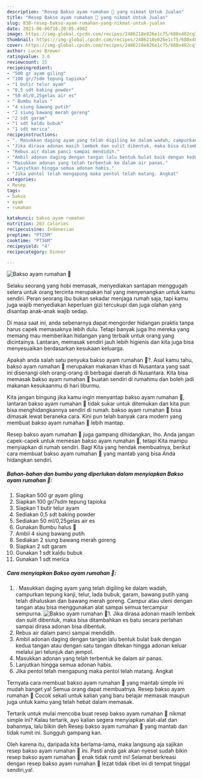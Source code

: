 ```yaml
---
description: "Resep Bakso ayam rumahan 🥄 yang nikmat Untuk Jualan"
title: "Resep Bakso ayam rumahan 🥄 yang nikmat Untuk Jualan"
slug: 838-resep-bakso-ayam-rumahan-yang-nikmat-untuk-jualan
date: 2021-06-06T16:20:05.498Z
image: https://img-global.cpcdn.com/recipes/2486218e826e1c75/680x482cq70/bakso-ayam-rumahan-🥄-foto-resep-utama.jpg
thumbnail: https://img-global.cpcdn.com/recipes/2486218e826e1c75/680x482cq70/bakso-ayam-rumahan-🥄-foto-resep-utama.jpg
cover: https://img-global.cpcdn.com/recipes/2486218e826e1c75/680x482cq70/bakso-ayam-rumahan-🥄-foto-resep-utama.jpg
author: Lucas Brewer
ratingvalue: 3.6
reviewcount: 15
recipeingredient:
- "500 gr ayam giling"
- "100 gr/7sdm tepung tapioka"
- "1 butir telur ayam"
- "0,5 sdt baking powder"
- "50 ml/0,25gelas air es"
- " Bumbu halus "
- "4 siung bawang putih"
- "2 siung bawang merah goreng"
- "2 sdt garam"
- "1 sdt kaldu bubuk"
- "1 sdt merica"
recipeinstructions:
- ". Masukkan daging ayam yang telah digiling ke dalam wadah, campurkan tepung kanji, telur, lada bubuk, garam, bawang putih yang telah dihaluskan dan bawang merah goreng. Campur atau uleni dengan tangan atau bisa menggunakan alat sampai semua tercampur sempurna."
- "Jika dirasa adonan masih lembek dan sulit dibentuk, maka bisa ditambahkan es batu secara perlahan sampai dirasa adonan bisa dibentuk."
- "Rebus air dalam panci sampai mendidih."
- "Ambil adonan daging dengan tangan lalu bentuk bulat baik dengan kedua tangan atau dengan satu tangan ditekan hingga adonan keluar melalui jari telunjuk dan jempol."
- "Masukkan adonan yang telah terbentuk ke dalam air panas."
- "Lanjutkan hingga semua adonan habis."
- "Jika pentol telah mengapung maka pentol telah matang. Angkat"
categories:
- Resep
tags:
- bakso
- ayam
- rumahan

katakunci: bakso ayam rumahan 
nutrition: 263 calories
recipecuisine: Indonesian
preptime: "PT25M"
cooktime: "PT36M"
recipeyield: "4"
recipecategory: Dinner

---
```



![Bakso ayam rumahan 🥄](https://img-global.cpcdn.com/recipes/2486218e826e1c75/680x482cq70/bakso-ayam-rumahan-🥄-foto-resep-utama.jpg)

Selaku seorang yang hobi memasak, menyediakan santapan menggugah selera untuk orang tercinta merupakan hal yang menyenangkan untuk kamu sendiri. Peran seorang ibu bukan sekadar menjaga rumah saja, tapi kamu juga wajib menyediakan keperluan gizi tercukupi dan juga olahan yang disantap anak-anak wajib sedap.

Di masa  saat ini, anda sebenarnya dapat mengorder hidangan praktis tanpa harus capek memasaknya lebih dulu. Tetapi banyak juga lho mereka yang memang mau memberikan hidangan yang terbaik untuk orang yang dicintainya. Lantaran, memasak sendiri jauh lebih higienis dan kita juga bisa menyesuaikan berdasarkan kesukaan keluarga. 



Apakah anda salah satu penyuka bakso ayam rumahan 🥄?. Asal kamu tahu, bakso ayam rumahan 🥄 merupakan makanan khas di Nusantara yang saat ini disenangi oleh orang-orang di berbagai daerah di Nusantara. Kita bisa memasak bakso ayam rumahan 🥄 buatan sendiri di rumahmu dan boleh jadi makanan kesukaanmu di hari liburmu.

Kita jangan bingung jika kamu ingin menyantap bakso ayam rumahan 🥄, lantaran bakso ayam rumahan 🥄 tidak sukar untuk ditemukan dan kita pun bisa menghidangkannya sendiri di rumah. bakso ayam rumahan 🥄 bisa dimasak lewat beraneka cara. Kini pun telah banyak cara modern yang membuat bakso ayam rumahan 🥄 lebih mantap.

Resep bakso ayam rumahan 🥄 juga gampang dihidangkan, lho. Anda jangan capek-capek untuk memesan bakso ayam rumahan 🥄, tetapi Kita mampu menyiapkan di rumah sendiri. Bagi Kita yang hendak membuatnya, berikut cara membuat bakso ayam rumahan 🥄 yang mantab yang bisa Anda hidangkan sendiri.

<!--inarticleads1-->

##### Bahan-bahan dan bumbu yang diperlukan dalam menyiapkan Bakso ayam rumahan 🥄:

1. Siapkan 500 gr ayam giling
1. Siapkan 100 gr/7sdm tepung tapioka
1. Siapkan 1 butir telur ayam
1. Sediakan 0,5 sdt baking powder
1. Sediakan 50 ml/0,25gelas air es
1. Gunakan  Bumbu halus 🔪
1. Ambil 4 siung bawang putih
1. Sediakan 2 siung bawang merah goreng
1. Siapkan 2 sdt garam
1. Gunakan 1 sdt kaldu bubuk
1. Gunakan 1 sdt merica




<!--inarticleads2-->

##### Cara menyiapkan Bakso ayam rumahan 🥄:

1. . Masukkan daging ayam yang telah digiling ke dalam wadah, campurkan tepung kanji, telur, lada bubuk, garam, bawang putih yang telah dihaluskan dan bawang merah goreng. Campur atau uleni dengan tangan atau bisa menggunakan alat sampai semua tercampur sempurna.
<img src="https://img-global.cpcdn.com/steps/3e6532999c71bbf6/160x128cq70/bakso-ayam-rumahan-🥄-langkah-memasak-1-foto.jpg" alt="Bakso ayam rumahan 🥄">1. Jika dirasa adonan masih lembek dan sulit dibentuk, maka bisa ditambahkan es batu secara perlahan sampai dirasa adonan bisa dibentuk.
1. Rebus air dalam panci sampai mendidih.
1. Ambil adonan daging dengan tangan lalu bentuk bulat baik dengan kedua tangan atau dengan satu tangan ditekan hingga adonan keluar melalui jari telunjuk dan jempol.
1. Masukkan adonan yang telah terbentuk ke dalam air panas.
1. Lanjutkan hingga semua adonan habis.
1. Jika pentol telah mengapung maka pentol telah matang. Angkat




Ternyata cara membuat bakso ayam rumahan 🥄 yang mantab simple ini mudah banget ya! Semua orang dapat membuatnya. Resep bakso ayam rumahan 🥄 Cocok sekali untuk kalian yang baru belajar memasak maupun juga untuk kamu yang telah hebat dalam memasak.

Tertarik untuk mulai mencoba buat resep bakso ayam rumahan 🥄 nikmat simple ini? Kalau tertarik, ayo kalian segera menyiapkan alat-alat dan bahannya, lalu bikin deh Resep bakso ayam rumahan 🥄 yang mantab dan tidak rumit ini. Sungguh gampang kan. 

Oleh karena itu, daripada kita berlama-lama, maka langsung aja sajikan resep bakso ayam rumahan 🥄 ini. Pasti anda gak akan nyesel sudah bikin resep bakso ayam rumahan 🥄 enak tidak rumit ini! Selamat berkreasi dengan resep bakso ayam rumahan 🥄 lezat tidak ribet ini di tempat tinggal sendiri,ya!.

